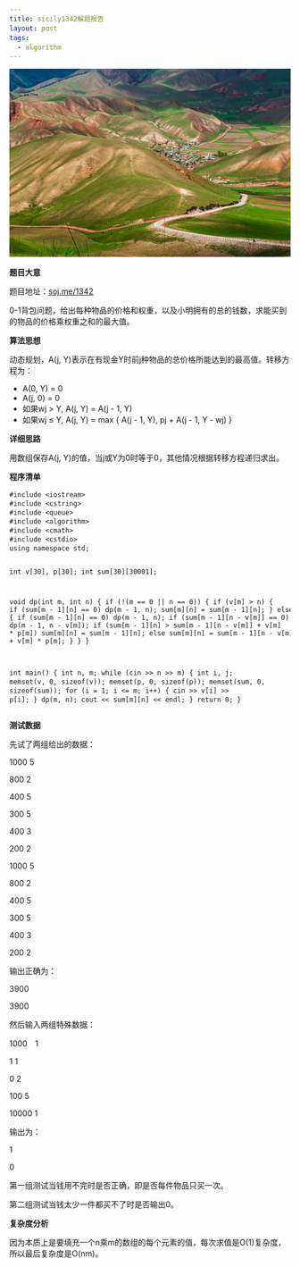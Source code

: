 ```yaml
---
title: sicily1342解题报告
layout: post
tags:
  - algorithm
---
```


![](/media/files/2014/10/26.jpg)

<!DOCTYPE html PUBLIC "-//W3C//DTD XHTML 1.0 Transitional//EN" "http://www.w3.org/TR/xhtml1/DTD/xhtml1-transitional.dtd">
<html xmlns="http://www.w3.org/1999/xhtml">
<head>
  <meta http-equiv="Content-Type" content="text/html; charset=utf-8" />
  <meta http-equiv="Content-Style-Type" content="text/css" />
  <meta name="generator" content="pandoc" />
  <title></title>
  <style type="text/css">code{white-space: pre;}</style>
  <link rel="stylesheet" href="file:////opt/extras.ubuntu.com/uberwriter/share/uberwriter/media/uberwriter.css" type="text/css" />
</head>
<body>
<p><strong>题目大意</strong></p>
<p>题目地址：<a href="http://soj.me/1342">soj.me/1342</a></p>
<p>0-1背包问题，给出每种物品的价格和权重，以及小明拥有的总的钱数，求能买到的物品的价格乘权重之和的最大值。</p>
<p><strong>算法思想</strong></p>
<p>动态规划，A(j, Y)表示在有现金Y时前j种物品的总价格所能达到的最高值。转移方程为：</p>
<ul>
<li>A(0, Y) = 0</li>
<li>A(j, 0) = 0</li>
<li>如果wj &gt; Y, A(j, Y) = A(j - 1, Y)</li>
<li>如果wj ≤ Y, A(j, Y) = max { A(j - 1, Y), pj + A(j - 1, Y - wj) }</li>
</ul>
<p><strong>详细思路</strong></p>
<p>用数组保存A(j, Y)的值，当j或Y为0时等于0，其他情况根据转移方程递归求出。</p>
<p><strong>程序清单</strong></p>
<pre><code>#include &lt;iostream&gt;
#include &lt;cstring&gt;
#include &lt;queue&gt;
#include &lt;algorithm&gt;
#include &lt;cmath&gt;
#include &lt;cstdio&gt;
using namespace std;

int v[30], p[30];
int sum[30][30001];

void dp(int m, int n) {
    if (!(m == 0 || n == 0)) {
        if (v[m] &gt; n) {
            if (sum[m - 1][n] == 0)
                dp(m - 1, n);
            sum[m][n] = sum[m - 1][n];
        } else {
            if (sum[m - 1][n] == 0)
                dp(m - 1, n);
            if (sum[m - 1][n - v[m]] == 0)
                dp(m - 1, n - v[m]);
            if (sum[m - 1][n] &gt; sum[m - 1][n - v[m]] + v[m] * p[m])
                sum[m][n] = sum[m - 1][n];
            else
                sum[m][n] = sum[m - 1][n - v[m]] + v[m] * p[m];
        }
    }
}

int main() {
    int n, m;
    while (cin &gt;&gt; n &gt;&gt; m) {
        int i, j;
        memset(v, 0, sizeof(v));
        memset(p, 0, sizeof(p));
        memset(sum, 0, sizeof(sum));
        for (i = 1; i &lt;= m; i++) {
            cin &gt;&gt; v[i] &gt;&gt; p[i];
        }
        dp(m, n);
        cout &lt;&lt; sum[m][n] &lt;&lt; endl;
    }
    return 0;
}
                        </code></pre>
<p><strong>测试数据</strong></p>
<p>先试了两组给出的数据：</p>
<p>1000 5</p>
<p>800 2</p>
<p>400 5</p>
<p>300 5</p>
<p>400 3</p>
<p>200 2</p>
<p>1000 5</p>
<p>800 2</p>
<p>400 5</p>
<p>300 5</p>
<p>400 3</p>
<p>200 2</p>
<p>输出正确为：</p>
<p>3900</p>
<p>3900</p>
<p>然后输入两组特殊数据：</p>
<p>1000　1</p>
<p>1 1</p>
<p>0 2</p>
<p>100 5</p>
<p>10000 1</p>
<p>输出为：</p>
<p>1</p>
<p>0</p>
<p>第一组测试当钱用不完时是否正确，即是否每件物品只买一次。</p>
<p>第二组测试当钱太少一件都买不了时是否输出0。</p>
<p><strong>复杂度分析</strong></p>
<p>因为本质上是要填充一个n乘m的数组的每个元素的值，每次求值是O(1)复杂度，所以最后复杂度是O(nm)。</p>
</body>
</html>
